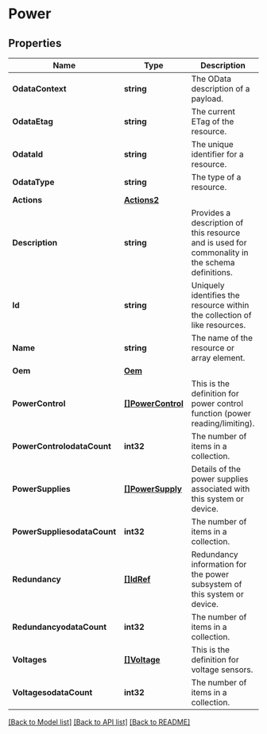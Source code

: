 # Power

## Properties
Name | Type | Description | Notes
------------ | ------------- | ------------- | -------------
**OdataContext** | **string** | The OData description of a payload. | [optional] 
**OdataEtag** | **string** | The current ETag of the resource. | [optional] 
**OdataId** | **string** | The unique identifier for a resource. | 
**OdataType** | **string** | The type of a resource. | 
**Actions** | [**Actions2**](Actions_2.md) |  | [optional] 
**Description** | **string** | Provides a description of this resource and is used for commonality  in the schema definitions. | [optional] 
**Id** | **string** | Uniquely identifies the resource within the collection of like resources. | 
**Name** | **string** | The name of the resource or array element. | 
**Oem** | [**Oem**](Oem.md) |  | [optional] 
**PowerControl** | [**[]PowerControl**](PowerControl.md) | This is the definition for power control function (power reading/limiting). | [optional] 
**PowerControlodataCount** | **int32** | The number of items in a collection. | [optional] 
**PowerSupplies** | [**[]PowerSupply**](PowerSupply.md) | Details of the power supplies associated with this system or device. | [optional] 
**PowerSuppliesodataCount** | **int32** | The number of items in a collection. | [optional] 
**Redundancy** | [**[]IdRef**](idRef.md) | Redundancy information for the power subsystem of this system or device. | [optional] 
**RedundancyodataCount** | **int32** | The number of items in a collection. | [optional] 
**Voltages** | [**[]Voltage**](Voltage.md) | This is the definition for voltage sensors. | [optional] 
**VoltagesodataCount** | **int32** | The number of items in a collection. | [optional] 

[[Back to Model list]](../README.md#documentation-for-models) [[Back to API list]](../README.md#documentation-for-api-endpoints) [[Back to README]](../README.md)


